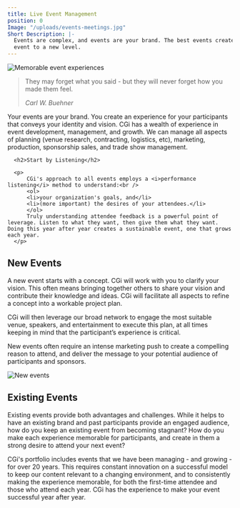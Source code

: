 ```yaml
---
title: Live Event Management
position: 0
Image: "/uploads/events-meetings.jpg"
Short Description: |-
  Events are complex, and events are your brand. The best events create a memorable experience and make participants want to come back. CGi can build events from a raw concept or evolve your existing
  event to a new level.
---
```




<div class="row my-4">
  <div class="col-md-6">
    <img src="/uploads/events-2_2.jpg" alt="Memorable event experiences" />
    </div>
      <div class="col-md-6">
        <blockquote class="blockquote py-5 px-3 text-center border border-secondary">
          <p class="mb-0">They may forget what you said - but they will never forget how you made them feel.</p>
          <footer class="blockquote-footer"><cite title="Source Title">Carl W. Buehner</cite></footer>
      </blockquote>
    <p>
    Your events are your brand. You create an experience for your participants that conveys your identity and vision.
    CGi has a wealth of experience in event development, management, and growth.
    We can manage all aspects of planning (venue research, contracting, logistics, etc), marketing,
    production, sponsorship sales, and trade show management.
    </p>
  </div>
</div>




<div class="row py-4">
  <div class="col-md-12">

	  <h2>Start by Listening</h2>

	  <p>
		  CGi's approach to all events employs a <i>performance listening</i> method to understand:<br />
		  <ol>
		  <li>your organization's goals, and</li>
		  <li>(more important) the desires of your attendees.</li>
		  </ol>
		  Truly understanding attendee feedback is a powerful point of leverage. Listen to what they want, then give them what they want. Doing this year after year creates a sustainable event, one that grows each year.
	  </p>
  </div>

</div>



<div class="row py-4">
  <div class="col-md-6">

  <h2>New Events</h2>

  <p>
  A new event starts with a concept. CGi will work with you to clarify your vision. This often means
  bringing together others to share your vision and contribute their knowledge and ideas. CGi will
  facilitate all aspects to refine a concept into a workable project plan.
  </p>

  <p>
  CGi will then leverage our broad network to engage the most suitable venue,
  speakers, and entertainment to execute this plan, at all times keeping in mind that the participant’s experience is critical.
  </p>

  <p>
  New events often require an intense marketing push to create a compelling reason to attend, and deliver 
  the message to your potential audience of participants and sponsors.
  </p>

  <!--<p>[Quote from Juice Plus+]</p>-->

  </div>
  <div class="col-md-6">

  <img src="/uploads/events-3_2.jpg" alt="New events" />

  </div>
</div>


<div class="row py-4">
  <div class="col-md-6">
    <img src="/uploads/events-meetings.jpg" alt="">
  </div>
  <div class="col-md-6">

  <h2>Existing Events</h2>

  <p>
  Existing events provide both advantages and challenges. While it helps to have an existing brand and
  past participants provide an engaged audience, how do you keep an existing event from becoming stagnant? How do you make each
  experience memorable for participants, and create in them a strong desire to attend your next event?
  </p>

  <p>
  CGi's portfolio includes events that we have been managing - and growing - for over 20 years. This requires constant innovation on a successful model to keep our content relevant to a changing
  environment, and to consistently making the experience memorable, for both the first-time
  attendee and those who attend each year. CGi has the experience  to make your event successful year after year.
  </p>

<!--
  <p>
  [Quote from ACMA]
  </p>
-->

  </div>
</div>